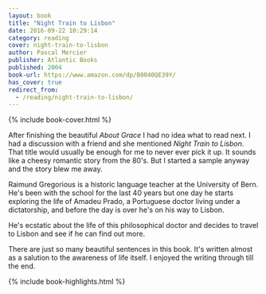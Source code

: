 ```yaml
---
layout: book
title: "Night Train to Lisbon"
date: 2016-09-22 10:29:14
category: reading
cover: night-train-to-lisbon
author: Pascal Mercier
publisher: Atlantic Books
published: 2004
book-url: https://www.amazon.com/dp/B0040QE39Y/
has_cover: true
redirect_from:
  - /reading/night-train-to-lisbon/
---
```

{% include book-cover.html %}

After finishing the beautiful *About Grace* I had no idea what to read next. I had a discussion with a friend and she mentioned *Night Train to Lisbon*. That title would usually be enough for me to never ever pick it up. It sounds like a cheesy romantic story from the 80's. But I started a sample anyway and the story blew me away.

Raimund Gregorious is a historic language teacher at the University of Bern. He's been with the school for the last 40 years but one day he starts exploring the life of Amadeu Prado, a Portuguese doctor living under a dictatorship, and before the day is over he's on his way to Lisbon.

He's ecstatic about the life of this philosophical doctor and decides to travel to Lisbon and see if he can find out more.

There are just so many beautiful sentences in this book. It's written almost as a salution to the awareness of life itself. I enjoyed the writing through till the end.

{% include book-highlights.html %}
